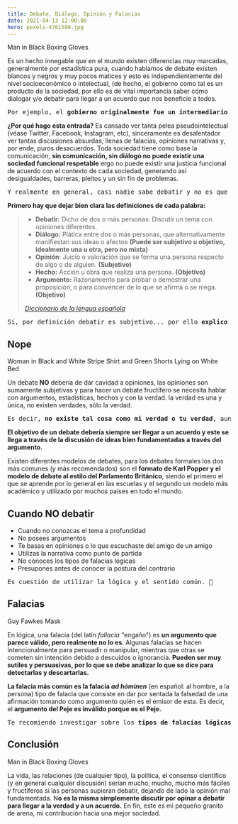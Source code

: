 ```yaml
---
title: Debate, Diálogo, Opinión y Falacias
date: 2021-04-13 12:00:00
hero: pexels-4761598.jpg
---
```

<blog-img src="pexels-4761598.jpg">
	<blog-ext to="https://www.pexels.com/photo/man-in-black-boxing-gloves-4761598/">Man in Black Boxing Gloves</blog-ext>
</blog-img>

Es un hecho innegable que en el mundo existen diferencias muy marcadas, generalmente por estadística pura, cuando hablamos de debate existen blancos y negros y muy pocos matices y esto es independientemente del nivel socioeconómico o intelectual, (de hecho, el gobierno como tal es un producto de la sociedad, por ello es de vital importancia saber cómo dialogar y/o debatir para llegar a un acuerdo que nos beneficie a todos.

<pre>
Por ejemplo, el <strong>gobierno originalmente fue un intermediario que lleva a rienda las cuentas de la sociedad...</strong> imagínate las personas que no tienen la capacidad para dialogar y contra-argumentar... se las chingan fácilmente.
</pre>

**¿Por qué hago esta entrada?** Es cansado ver tanta pelea pseudointelectual (véase Twitter, Facebook, Instagram, etc), sinceramente es desalentador ver tantas discusiones absurdas, llenas de falacias, opiniones narrativas y, por ende, puros desacuerdos. Toda sociedad tiene como base la comunicación, **sin comunicación, sin diálogo no puede existir una sociedad funcional respetable** ergo no puede existir una justicia funcional de acuerdo con el contexto de cada sociedad, generando así desigualdades, barreras, pleitos y un sin fin de problemas.

<pre>
Y realmente en general, casi nadie sabe debatir y no es que yo me crea un intelectual, no para nada ni siquiera es necesario serlo, realmente es muy importante saber hacerlo. Es simplemente como las reglas de un videojuego, necesitas conocerlas para poder jugar.
</pre>

**Primero hay que dejar bien clara las definiciones de cada palabra:**

> - **Debatir:** Dicho de dos o más personas: Discutir un tema con opiniones diferentes.
> - **Diálogo:** Plática entre dos o más personas, que alternativamente manifiestan sus ideas o afectos **(Puede ser subjetivo u objetivo, idealmente una u otra, pero no mixta)**
> - **Opinión**: Juicio o valoración que se forma una persona respecto de algo o de alguien. **(Subjetivo)**
> - **Hecho:** Acción u obra que realiza una persona. **(Objetivo)**
> - **Argumento:** Razonamiento para probar o demostrar una proposición, o para convencer de lo que se afirma o se niega. **(Objetivo)**
> 
> <cite>[Diccionario de la lengua española](https://dle.rae.es/)</cite>

<pre>
Sí, por definición debatir es subjetivo... por ello <strong>explico a continuación porque NO debería ser así.</strong>
</pre>

## Nope

<blog-img src="pexels-6484521.jpg">
	<blog-ext to="https://www.pexels.com/photo/woman-in-black-and-white-stripe-shirt-and-green-shorts-lying-on-white-bed-6484521/">Woman in Black and White Stripe Shirt and Green Shorts Lying on White Bed</blog-ext>
</blog-img>

Un debate **NO** debería de dar cavidad a opiniones, las opiniones son sumamente subjetivas y para hacer un debate fructífero se necesita hablar con argumentos, estadísticas, hechos y con la verdad. la verdad es una y única, no existen verdades, sólo la verdad.

<pre>
Es decir, <strong>no existe tal cosa como mi verdad o tu verdad</strong>, aunque generalmente se usa esa frase... <strong>la verdad es absoluta</strong>, pues de lo contrario estaríamos hablando de perspectivas y no del concepto real de lo que es "la verdad", no confudan interpretación con hechos.
</pre>

**El objetivo de un debate debería siempre ser llegar a un acuerdo y este se llega a través de la discusión de ideas bien fundamentadas a través del argumento.**

Existen diferentes modelos de debates, para los debates formales los dos más comunes (y más recomendados) son el **formato de Karl Popper y el modelo de debate al estilo del Parlamento Británico**, siendo el primero el que se aprende por lo general en las escuelas y el segundo un modelo más académico y utilizado por muchos países en todo el mundo.

## Cuando NO debatir

- Cuando no conozcas el tema a profundidad
- No posees argumentos
- Te basas en opiniones o lo que escuchaste del amigo de un amigo
- Utilizas la narrativa como punto de partida
- No conoces los tipos de falacias lógicas
- Presupones antes de conocer la postura del contrario

<pre>
Es cuestión de utilizar la lógica y el sentido común. 🥴
</pre>

## Falacias

<blog-img src="pexels-685674.jpg">
	<blog-ext to="https://www.pexels.com/photo/guy-fawkes-mask-685674/">Guy Fawkes Mask</blog-ext>
</blog-img>

En lógica, una falacia (del latín *fallacia* "engaño") es **un argumento que parece válido, pero realmente no lo es**.​ Algunas falacias se hacen intencionalmente para persuadir o manipular, mientras que otras se cometen sin intención debido a descuidos o ignorancia. **Pueden ser muy sutiles y persuasivas, por lo que se debe analizar lo que se dice para detectarlas y descartarlas.**

**La falacia más común es la falacia _ad hóminen_** (en español: al hombre, a la persona) tipo de falacia que consiste en dar por sentada la falsedad de una afirmación tomando como argumento quién es el emisor de esta.​ Es decir, el **argumento del Peje es inválido porque es el Peje.**

<pre>
Te recomiendo investigar sobre los <strong>tipos de falacias lógicas</strong> para que sepas detectarlas
</pre>

## Conclusión

<blog-img src="pexels-4761658.jpg">
	<blog-ext to="https://www.pexels.com/photo/man-in-black-boxing-gloves-4761598/">Man in Black Boxing Gloves</blog-ext>
</blog-img>

La vida, las relaciones (de cualquier tipo), la política, el consenso científico (y en general cualquier discusión) serían mucho, mucho, mucho más fáciles y fructíferos si las personas supieran debatir, dejando de lado la opinión mal fundamentada. N**o es la misma simplemente discutir por opinar a debatir para llegar a la verdad y a un acuerdo.** En fin, este es mi pequeño granito de arena, mi contribución hacia una mejor sociedad.
